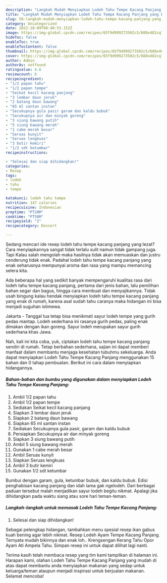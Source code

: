 ```yaml
---
description: "Langkah Mudah Menyiapkan Lodeh Tahu Tempe Kacang Panjang yang Enak Banget}"
title: "Langkah Mudah Menyiapkan Lodeh Tahu Tempe Kacang Panjang yang Enak Banget}"
slug: 58-langkah-mudah-menyiapkan-lodeh-tahu-tempe-kacang-panjang-yang-enak-banget
category: Uncategorized
date: 2022-10-09T08:40:53.152Z
image: https://img-global.cpcdn.com/recipes/65f9d999273502c5/680x482cq70/lodeh-tahu-tempe-kacang-panjang-foto-resep-utama.jpg
hideToc: false
enableToc: true
enableTocContent: false
thumbnail: https://img-global.cpcdn.com/recipes/65f9d999273502c5/680x482cq70/lodeh-tahu-tempe-kacang-panjang-foto-resep-utama.jpg
cover: https://img-global.cpcdn.com/recipes/65f9d999273502c5/680x482cq70/lodeh-tahu-tempe-kacang-panjang-foto-resep-utama.jpg
author: Admin
authorAv: notfound
ratingvalue: 4.6
reviewcount: 6
recipeingredient:
- "1/2 papan tahu"
- "1/2 papan tempe"
- "Seikat kecil kacang panjang"
- "3 lembar daun jeruk"
- "2 batang daun bawang"
- "65 ml santan instan"
- "Secukupnya gula pasir garam dan kaldu bubuk"
- "Secukupnya air dan minyak goreng"
- "3 siung bawang putih"
- "5 siung bawang merah"
- "1 cabe merah besar"
- "Seruas kunyit"
- "Seruas lengkuas"
- "3 butir kemiri"
- "1/2 sdt ketumbar"
recipeinstructions:

- "Selesai dan siap dihidangkan!"
categories:
- Resep
tags:
- lodeh
- tahu
- tempe

katakunci: lodeh tahu tempe 
nutrition: 147 calories
recipecuisine: Indonesian
preptime: "PT20M"
cooktime: "PT58M"
recipeyield: "2"
recipecategory: Dessert

---
```



Sedang mencari ide resep lodeh tahu tempe kacang panjang yang lezat? Cara menyiapkannya sangat tidak terlalu sulit namun tidak gampang juga. Tapi Kalau salah mengolah maka hasilnya tidak akan memuaskan dan justru cenderung tidak enak. Padahal lodeh tahu tempe kacang panjang yang enak seharusnya mempunyai aroma dan rasa yang mampu memancing selera kita.


Ada beberapa hal yang sedikit banyak mempengaruhi kualitas rasa dari lodeh tahu tempe kacang panjang, pertama dari jenis bahan, lalu pemilihan bahan segar dan bagus, hingga cara membuat dan menyajikannya. Tidak usah bingung kalau hendak menyiapkan lodeh tahu tempe kacang panjang yang enak di rumah, karena asal sudah tahu caranya maka hidangan ini bisa menjadi suguhan istimewa.

Jakarta - Tanggal tua tetap bisa menikmati sayur lodeh tempe yang gurih pedas mantap. Lodeh sederhana ini rasanya gurih pedas, paling enak dimakan dengan ikan goreng. Sayur lodeh merupakan sayur gurih sederhana khas Jawa.


Nah, kali ini kita coba, yuk, ciptakan lodeh tahu tempe kacang panjang sendiri di rumah. Tetap berbahan sederhana, sajian ini dapat memberi manfaat dalam membantu menjaga kesehatan tubuhmu sekeluarga. Anda dapat menyiapkan Lodeh Tahu Tempe Kacang Panjang menggunakan 15 bahan dan 0 tahap pembuatan. Berikut ini cara dalam menyiapkan hidangannya.

<!--inarticleads1-->

##### Bahan-bahan dan bumbu yang digunakan dalam menyiapkan Lodeh Tahu Tempe Kacang Panjang:

1. Ambil 1/2 papan tahu
1. Ambil 1/2 papan tempe
1. Sediakan Seikat kecil kacang panjang
1. Siapkan 3 lembar daun jeruk
1. Siapkan 2 batang daun bawang
1. Siapkan 65 ml santan instan
1. Sediakan Secukupnya gula pasir, garam dan kaldu bubuk
1. Persiapkan Secukupnya air dan minyak goreng
1. Siapkan 3 siung bawang putih
1. Ambil 5 siung bawang merah
1. Gunakan 1 cabe merah besar
1. Ambil Seruas kunyit
1. Siapkan Seruas lengkuas
1. Ambil 3 butir kemiri
1. Gunakan 1/2 sdt ketumbar


Bumbui dengan garam, gula, ketumbar bubuk, dan kaldu bubuk. Edisi penghabisan kacang panjang dan idah lama gak ngelodeh. Dari berbagai paduan tersebut malah menjadikan sayur lodeh begitu nikmat. Apalagi jika dihidangkan pada waktu siang atau sore hari teman-teman. 

<!--inarticleads2-->

##### Langkah-langkah untuk memasak Lodeh Tahu Tempe Kacang Panjang:


1. Selesai dan siap dihidangkan!

Sebagai pelengkap hidangan, tambahkan menu spesial resep ikan gabus kuah bening agar lebih nikmat. Resep Lodeh Ayam Tempe Kacang Panjang. Ternyata mudah bikinnya dan enak loh.. Krengsengan Kerang Tahu Opor Ayam Ati Ampela Tahu. Simpan resep ini untuk dapat dilihat lagi nanti. 

Terima kasih telah membaca resep yang tim kami tampilkan di halaman ini. Harapan kami, olahan Lodeh Tahu Tempe Kacang Panjang yang mudah di atas dapat membantu anda menyiapkan makanan yang sedap untuk keluarga/teman ataupun menjadi inspirasi untuk berjualan makanan. Selamat mencoba!
